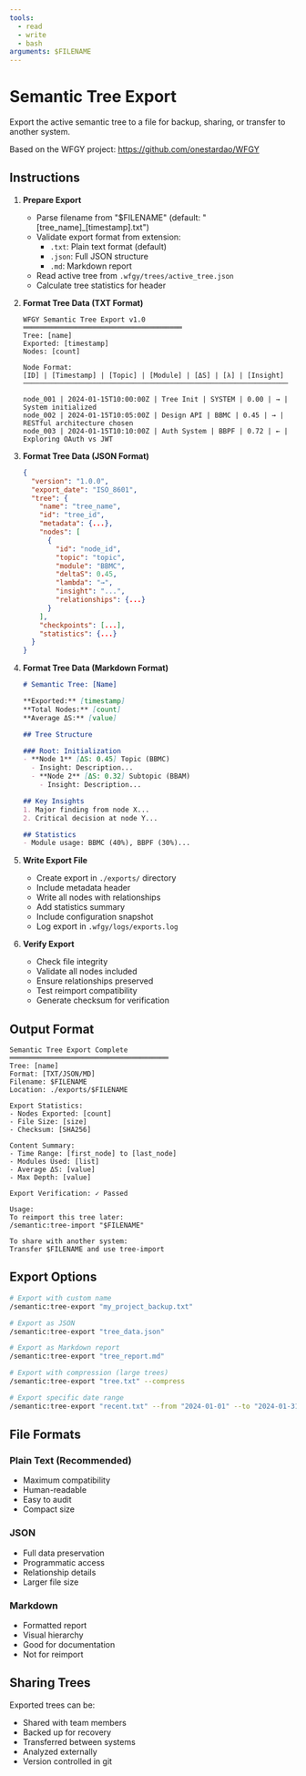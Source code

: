 ```yaml
---
tools:
  - read
  - write
  - bash
arguments: $FILENAME
---
```


# Semantic Tree Export

Export the active semantic tree to a file for backup, sharing, or transfer to another system.

Based on the WFGY project: https://github.com/onestardao/WFGY

## Instructions

1. **Prepare Export**
   - Parse filename from "$FILENAME" (default: "[tree_name]_[timestamp].txt")
   - Validate export format from extension:
     * `.txt`: Plain text format (default)
     * `.json`: Full JSON structure
     * `.md`: Markdown report
   - Read active tree from `.wfgy/trees/active_tree.json`
   - Calculate tree statistics for header

2. **Format Tree Data (TXT Format)**
   ```
   WFGY Semantic Tree Export v1.0
   ═══════════════════════════════════════
   Tree: [name]
   Exported: [timestamp]
   Nodes: [count]
   
   Node Format:
   [ID] | [Timestamp] | [Topic] | [Module] | [ΔS] | [λ] | [Insight]
   ─────────────────────────────────────────────────────────────────
   
   node_001 | 2024-01-15T10:00:00Z | Tree Init | SYSTEM | 0.00 | → | System initialized
   node_002 | 2024-01-15T10:05:00Z | Design API | BBMC | 0.45 | → | RESTful architecture chosen
   node_003 | 2024-01-15T10:10:00Z | Auth System | BBPF | 0.72 | ← | Exploring OAuth vs JWT
   ```

3. **Format Tree Data (JSON Format)**
   ```json
   {
     "version": "1.0.0",
     "export_date": "ISO_8601",
     "tree": {
       "name": "tree_name",
       "id": "tree_id",
       "metadata": {...},
       "nodes": [
         {
           "id": "node_id",
           "topic": "topic",
           "module": "BBMC",
           "deltaS": 0.45,
           "lambda": "→",
           "insight": "...",
           "relationships": {...}
         }
       ],
       "checkpoints": [...],
       "statistics": {...}
     }
   }
   ```

4. **Format Tree Data (Markdown Format)**
   ```markdown
   # Semantic Tree: [Name]
   
   **Exported:** [timestamp]  
   **Total Nodes:** [count]  
   **Average ΔS:** [value]
   
   ## Tree Structure
   
   ### Root: Initialization
   - **Node 1** [ΔS: 0.45] Topic (BBMC)
     - Insight: Description...
     - **Node 2** [ΔS: 0.32] Subtopic (BBAM)
       - Insight: Description...
   
   ## Key Insights
   1. Major finding from node X...
   2. Critical decision at node Y...
   
   ## Statistics
   - Module usage: BBMC (40%), BBPF (30%)...
   ```

5. **Write Export File**
   - Create export in `./exports/` directory
   - Include metadata header
   - Write all nodes with relationships
   - Add statistics summary
   - Include configuration snapshot
   - Log export in `.wfgy/logs/exports.log`

6. **Verify Export**
   - Check file integrity
   - Validate all nodes included
   - Ensure relationships preserved
   - Test reimport compatibility
   - Generate checksum for verification

## Output Format

```
Semantic Tree Export Complete
═══════════════════════════════════════
Tree: [name]
Format: [TXT/JSON/MD]
Filename: $FILENAME
Location: ./exports/$FILENAME

Export Statistics:
- Nodes Exported: [count]
- File Size: [size]
- Checksum: [SHA256]

Content Summary:
- Time Range: [first_node] to [last_node]
- Modules Used: [list]
- Average ΔS: [value]
- Max Depth: [value]

Export Verification: ✓ Passed

Usage:
To reimport this tree later:
/semantic:tree-import "$FILENAME"

To share with another system:
Transfer $FILENAME and use tree-import
```

## Export Options

```bash
# Export with custom name
/semantic:tree-export "my_project_backup.txt"

# Export as JSON
/semantic:tree-export "tree_data.json"

# Export as Markdown report
/semantic:tree-export "tree_report.md"

# Export with compression (large trees)
/semantic:tree-export "tree.txt" --compress

# Export specific date range
/semantic:tree-export "recent.txt" --from "2024-01-01" --to "2024-01-31"
```

## File Formats

### Plain Text (Recommended)
- Maximum compatibility
- Human-readable
- Easy to audit
- Compact size

### JSON
- Full data preservation
- Programmatic access
- Relationship details
- Larger file size

### Markdown
- Formatted report
- Visual hierarchy
- Good for documentation
- Not for reimport

## Sharing Trees

Exported trees can be:
- Shared with team members
- Backed up for recovery
- Transferred between systems
- Analyzed externally
- Version controlled in git